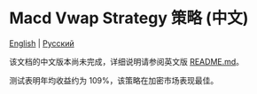 # Macd Vwap Strategy 策略 (中文)
[English](README.md) | [Русский](README_ru.md)

该文档的中文版本尚未完成，详细说明请参阅英文版 [README.md](README.md)。

测试表明年均收益约为 109%，该策略在加密市场表现最佳。

